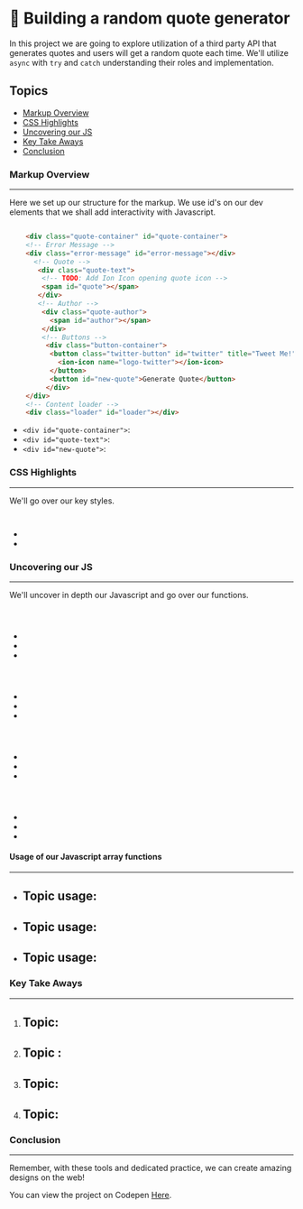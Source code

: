 # 📃 Building a random quote generator

In this project we are going to explore utilization of a third party API that generates quotes and users will get a random quote each time. We'll utilize `async` with `try` and `catch` understanding their roles and implementation.

## Topics
- [Markup Overview](#markup-overview)
- [CSS Highlights](#css-highlights)
- [Uncovering our JS](#uncovering-our-js)
- [Key Take Aways](#key-take-aways)
- [Conclusion](#conclusion)

### Markup Overview

___

Here we set up our structure for the markup. We use id's on our dev elements that we shall add interactivity with Javascript.

```HTML

    <div class="quote-container" id="quote-container">
    <!-- Error Message -->
    <div class="error-message" id="error-message"></div>
      <!-- Quote -->
       <div class="quote-text">
        <!-- TODO: Add Ion Icon opening quote icon -->
        <span id="quote"></span>
       </div>
       <!-- Author -->
        <div class="quote-author">
          <span id="author"></span>
        </div>
        <!-- Buttons -->
         <div class="button-container">
          <button class="twitter-button" id="twitter" title="Tweet Me!">
            <ion-icon name="logo-twitter"></ion-icon>
          </button>
          <button id="new-quote">Generate Quote</button>
         </div>
    </div>
    <!-- Content loader -->
    <div class="loader" id="loader"></div>

```

- `<div id="quote-container">`: 
- `<div id="quote-text">`:
- `<div id="new-quote">`:


### CSS Highlights

___

We'll go over our key styles.


```CSS



```

- 
- 

### Uncovering our JS

___

We'll uncover in depth our Javascript and go over our functions.

```JS



```

- 
- 
- 

```JS



```

- 
- 
- 

```JS



```

- 
- 
- 

```JS



```

- 
- 
- 

#### Usage of our Javascript array functions

---

- Topic usage:
    - 
- Topic usage:
    - 
- Topic usage:
    - 

### Key Take Aways
___

1. Topic:
    - 

2. Topic :
    - 

3. Topic:
    - 

4. Topic:
    - 

### Conclusion
___



Remember, with these tools and dedicated practice, we can create amazing designs on the web!

You can view the project on Codepen [Here](). 
